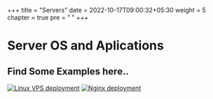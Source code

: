 +++
title = "Servers"
date = 2022-10-17T09:00:32+05:30
weight = 5
chapter = true
pre = "<b> </b>"
+++

# Server OS and Aplications

## Find Some Examples here..


  [![Linux VPS deployment](https://img.shields.io/badge/Linux_VPS_deployment-1DA1F2?style=for-the-badge&logo=linux&logoColor=white)](linuxvps) 
  [![Nginx deployment](https://img.shields.io/badge/Nginx_deployment-1DA1F2?style=for-the-badge&logo=nginx&logoColor=white)](nginx)
